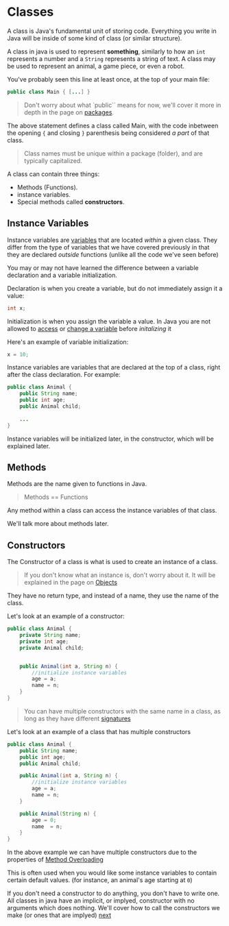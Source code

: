 # Classes

A class is Java's fundamental unit of storing code. Everything you write in Java will be inside of some kind of class (or similar structure). 

A class in java is used to represent **something**, similarly to how an ```int``` represents a number and a ```String``` represents a string of text. A class may be used to represent an animal, a game piece, or even a robot. 

You've probably seen this line at least once, at the top of your main file:

```java
public class Main { [...] }
```
>Don't worry about what `public`` means for now, we'll cover it more in depth in the page on [packages](./Packages.md).

The above statement defines a class called Main, with the code inbetween the opening `{` and closing `}` parenthesis being considered *a part* of that class.

> Class names must be unique within a package (folder), and are typically capitalized.

A class can contain three things:
* Methods (Functions).
* instance variables.
* Special methods called **constructors**.

## Instance Variables ##

Instance variables are [variables](../../Java-Fundamentals/course/Variables.md) that are located *within* a given class. They differ from the type of variables that we have covered previously in that they are declared *outside* functions (unlike all the code we've seen before)

You may or may not have learned the difference between a variable declaration and a variable initialization. 

Declaration is when you create a variable, but do not immediately assign it a value:

```java
int x;
```
Initialization is when you assign the variable a value. In Java you are not allowed to [access](../../Java-Fundamentals/course/Variables.md#variables) or [change a variable](../../Java-Fundamentals/course/Operators-And-Math.md) before *initalizing* it

Here's an example of variable initialization:

```java
x = 10;
```

Instance variables are variables that are declared at the top of a class, right after the class declaration. For example:

```java
public class Animal {
    public String name;
    public int age;
    public Animal child;
    
    ...
}
```

Instance variables will be initialized later, in the constructor, which will be explained later.

## Methods ##

Methods are the name given to functions in Java. 

> Methods == Functions

Any method within a class can access the instance variables of that class.

We'll talk more about methods later.

## Constructors ##

The Constructor of a class is what is used to create an instance of a class.

> If you don't know what an instance is, don't worry about it. It will be explained in the page on [Objects](./Objects.md)

They have no return type, and instead of a name, they use the name of the class.

Let's look at an example of a constructor:

```java
public class Animal {
    private String name;
    private int age;
    private Animal child;


    public Animal(int a, String n) {
        //initialize instance variables
        age = a;
        name = n;
    }
}

```

>You can have multiple constructors with the same name in a class, as long as they have different [signatures](../../Java-Fundamentals/course/Functions.md#function-overloading)

Let's look at an example of a class that has multiple constructors
```java
public class Animal {
    public String name;
    public int age;
    public Animal child;

    public Animal(int a, String n) {
        //initialize instance variables
        age = a;
        name = n;
    }

    public Animal(String n) {
        age = 0;
        name  = n;
    }
}
```

In the above example we can have multiple constructors due to the properties of [Method Overloading](../../Java-Fundamentals/course/Functions.md#function-overloading)

This is often used when you would like some instance variables to contain certain default values. (for instance, an animal's age starting at `0`)

If you don't need a constructor to do anything, you don't have to write one. All classes in java have an implicit, or implyed, constructor with no arguments which does nothing. We'll cover how to call the constructors we make (or ones that are implyed) [next](./Objects.md)










